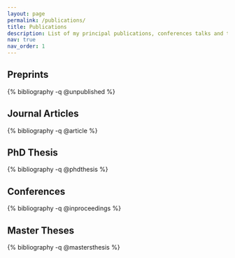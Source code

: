 ```yaml
---
layout: page
permalink: /publications/
title: Publications
description: List of my principal publications, conferences talks and theses.
nav: true
nav_order: 1
---
```

<!-- _pages/publications.md -->
<div class="publications">

<h2> Preprints </h2>

{% bibliography -q @unpublished %}

<h2> Journal Articles </h2>

{% bibliography -q @article %}

<h2> PhD Thesis </h2>

{% bibliography -q @phdthesis %}

<h2> Conferences </h2>

{% bibliography -q @inproceedings %}

<h2> Master Theses </h2>

{% bibliography -q @mastersthesis %}

</div>
